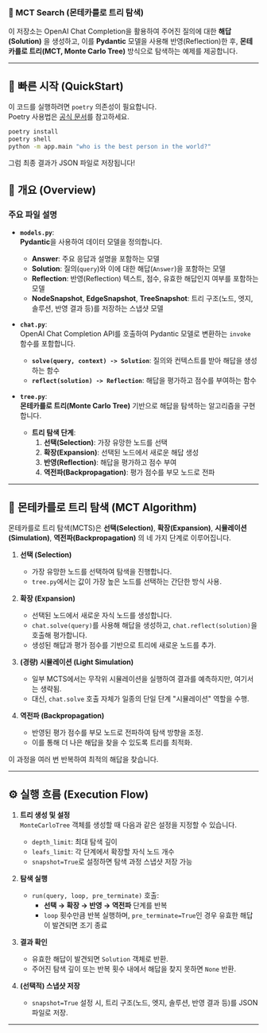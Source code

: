 ### 🎯 MCT Search (몬테카를로 트리 탐색)

이 저장소는 OpenAI Chat Completion을 활용하여 주어진 질의에 대한 **해답(Solution)** 을 생성하고, 이를 **Pydantic** 모델을 사용해 반영(Reflection)한 후, **몬테카를로 트리(MCT, Monte Carlo Tree)** 방식으로 탐색하는 예제를 제공합니다.

---

## 🦜 빠른 시작 (QuickStart)

이 코드를 실행하려면 `poetry` 의존성이 필요합니다.  
Poetry 사용법은 [공식 문서](https://python-poetry.org/docs/)를 참고하세요.

```sh
poetry install
poetry shell
python -m app.main "who is the best person in the world?"
```
그럼 최종 결과가 JSON 파일로 저장됩니다!

## 👀 개요 (Overview)

### 주요 파일 설명

- **`models.py`**:  
  **Pydantic**을 사용하여 데이터 모델을 정의합니다.
  - **Answer**: 주요 응답과 설명을 포함하는 모델
  - **Solution**: 질의(`query`)와 이에 대한 해답(`Answer`)을 포함하는 모델
  - **Reflection**: 반영(Reflection) 텍스트, 점수, 유효한 해답인지 여부를 포함하는 모델
  - **NodeSnapshot**, **EdgeSnapshot**, **TreeSnapshot**: 트리 구조(노드, 엣지, 솔루션, 반영 결과 등)를 저장하는 스냅샷 모델

- **`chat.py`**:  
  OpenAI Chat Completion API를 호출하여 Pydantic 모델로 변환하는 `invoke` 함수를 포함합니다.
  - **`solve(query, context) -> Solution`**: 질의와 컨텍스트를 받아 해답을 생성하는 함수
  - **`reflect(solution) -> Reflection`**: 해답을 평가하고 점수를 부여하는 함수

- **`tree.py`**:  
  **몬테카를로 트리(Monte Carlo Tree)** 기반으로 해답을 탐색하는 알고리즘을 구현합니다.
  - **트리 탐색 단계**:
    1. **선택(Selection)**: 가장 유망한 노드를 선택
    2. **확장(Expansion)**: 선택된 노드에서 새로운 해답 생성
    3. **반영(Reflection)**: 해답을 평가하고 점수 부여
    4. **역전파(Backpropagation)**: 평가 점수를 부모 노드로 전파

---

## 🌲 몬테카를로 트리 탐색 (MCT Algorithm)

몬테카를로 트리 탐색(MCTS)은 **선택(Selection)**, **확장(Expansion)**, **시뮬레이션(Simulation)**, **역전파(Backpropagation)** 의 네 가지 단계로 이루어집니다.

1. **선택 (Selection)**  
   - 가장 유망한 노드를 선택하여 탐색을 진행합니다.
   - `tree.py`에서는 값이 가장 높은 노드를 선택하는 간단한 방식 사용.

2. **확장 (Expansion)**  
   - 선택된 노드에서 새로운 자식 노드를 생성합니다.
   - `chat.solve(query)`를 사용해 해답을 생성하고, `chat.reflect(solution)`을 호출해 평가합니다.
   - 생성된 해답과 평가 점수를 기반으로 트리에 새로운 노드를 추가.

3. **(경량) 시뮬레이션 (Light Simulation)**  
   - 일부 MCTS에서는 무작위 시뮬레이션을 실행하여 결과를 예측하지만, 여기서는 생략됨.
   - 대신, `chat.solve` 호출 자체가 일종의 단일 단계 "시뮬레이션" 역할을 수행.

4. **역전파 (Backpropagation)**  
   - 반영된 평가 점수를 부모 노드로 전파하여 탐색 방향을 조정.
   - 이를 통해 더 나은 해답을 찾을 수 있도록 트리를 최적화.

이 과정을 여러 번 반복하여 최적의 해답을 찾습니다.

---

## ⚙️ 실행 흐름 (Execution Flow)

1. **트리 생성 및 설정**  
   `MonteCarloTree` 객체를 생성할 때 다음과 같은 설정을 지정할 수 있습니다.
   - `depth_limit`: 최대 탐색 깊이
   - `leafs_limit`: 각 단계에서 확장할 자식 노드 개수
   - `snapshot=True`로 설정하면 탐색 과정 스냅샷 저장 가능

2. **탐색 실행**  
   - `run(query, loop, pre_terminate)` 호출:
     - **선택 → 확장 → 반영 → 역전파** 단계를 반복
     - `loop` 횟수만큼 반복 실행하며, `pre_terminate=True`인 경우 유효한 해답이 발견되면 조기 종료

3. **결과 확인**  
   - 유효한 해답이 발견되면 `Solution` 객체로 반환.
   - 주어진 탐색 깊이 또는 반복 횟수 내에서 해답을 찾지 못하면 `None` 반환.

4. **(선택적) 스냅샷 저장**  
   - `snapshot=True` 설정 시, 트리 구조(노드, 엣지, 솔루션, 반영 결과 등)를 JSON 파일로 저장.

---